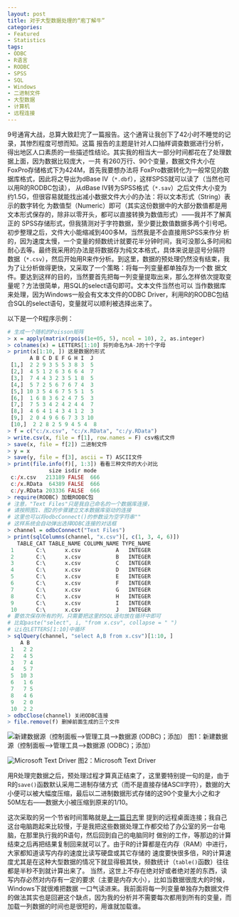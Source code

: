 ```yaml
---
layout: post
title: 对于大型数据处理的“庖丁解牛”
categories:
- Featured
- Statistics
tags:
- ODBC
- R语言
- RODBC
- SPSS
- SQL
- Windows
- 二进制文件
- 大型数据
- 计算机
- 远程连接
---
```


9号通宵大战，总算大致赶完了一篇报告。这个通宵让我创下了42小时不睡觉的记录，其惨烈程度可想而知。这篇 报告的主题是针对人口抽样调查数据进行分析，得出地区人口素质的一些描述性结论。其实我的相当大一部分时间都花在了处理数据上面，因为数据比较庞大，一共 有260万行、90个变量，数据文件大小在FoxPro存储格式下为424M，首先我要想办法将 FoxPro数据转化为一般常见的数据库格式，因此将之导出为dBase IV（`*.dbf`），这样SPSS就可以读了（当然也可以用R的RODBC包读）， 从dBase IV转为SPSS格式（`*.sav`）之后文件大小变为约1.5G，但很容易就能找出减小数据文件大小的办法：将以文本形式（String）表示的数字转化 为数值型（Numeric）即可（其实这份数据中的大部分数值都是用文本形式保存的，除非以零开头，都可以直接转换为数值形式）——我并不了解真正的 SPSS存储形式，但我猜测对于字符数据，至少要比数值数据多两个引号吧。初步整理之后，文件大小能缩减到400多M，当然我是不会直接用SPSS来作分 析的，因为速度太慢，一个变量的频数统计就要花半分钟时间，我可没那么多时间和耐心去等。最终我采用的办法是将数据存为纯文本格式，具体来说是逗号分隔符 数据（`*.csv`），然后开始用R来作分析。到这里，数据的预处理仍然没有结束，我为了让分析做得更快，又采取了一个策略：将每一列变量都单独存为一个数 据文件。要达到这样的目的，当然要首先把每一列变量提取出来，那么怎样依次提取变量呢？方法很简单，用SQL的select语句即可。文本文件当然也可以 当作数据库来处理，因为Windows一般会有文本文件的ODBC Driver，利用R的RODBC包结合SQL的select语句，变量就可以顺利被选择出来了。

以下是一个R程序示例：

```r
# 生成一个随机的Poisson矩阵
> x = apply(matrix(rpois(1e+05, 5), ncol = 10), 2, as.integer)
> colnames(x) = LETTERS[1:10] 将列命名为A-J的十个字母
> print(x[1:10, ]) 这是数据的形式
       A B C D E F G H I  J
 [1,]  2 2 9 3 5 5 3 8 3  5
 [2,]  4 5 1 2 6 3 6 6 4  7
 [3,]  7 4 4 3 2 3 5 1 8  5
 [4,]  5 7 2 5 6 7 6 7 4  3
 [5,] 10 3 5 4 6 7 5 5 1  5
 [6,]  1 6 8 3 6 2 4 7 5  3
 [7,]  7 5 3 4 2 4 2 4 4  7
 [8,]  4 6 4 1 4 3 4 1 2  3
 [9,]  2 0 4 9 6 6 7 3 3 10
 [10,]  2 2 8 2 5 9 4 5 4  8
> f = c("c:/x.csv", "c:/x.RData", "c:/y.RData")
> write.csv(x, file = f[1], row.names = F) csv格式文件
> save(x, file = f[2]) 二进制文件
> y = x
> save(y, file = f[3], ascii = T) ASCII文件
> print(file.info(f)[, 1:3]) 看看三种文件的大小对比
             size isdir mode
 c:/x.csv   213189 FALSE  666
 c:/x.RData  64389 FALSE  666
 c:/y.RData 203336 FALSE  666
> require(RODBC) 加载RODBC包
# 注意，"Text Files"只是我自己命名的一个数据库连接，
# 请按照图1、图2的步骤建立文本数据库驱动的连接
# 这里也可以将odbcConnect()的参数设为空字符串""
# 这样系统会自动弹出选择ODBC连接的对话框
> channel = odbcConnect("Text Files")
> print(sqlColumns(channel, "x.csv")[, c(1, 3, 4, 6)])
   TABLE_CAT TABLE_NAME COLUMN_NAME TYPE_NAME
 1       C:\      x.csv           A   INTEGER
 2       C:\      x.csv           B   INTEGER
 3       C:\      x.csv           C   INTEGER
 4       C:\      x.csv           D   INTEGER
 5       C:\      x.csv           E   INTEGER
 6       C:\      x.csv           F   INTEGER
 7       C:\      x.csv           G   INTEGER
 8       C:\      x.csv           H   INTEGER
 9       C:\      x.csv           I   INTEGER
 10      C:\      x.csv           J   INTEGER
# 要依次保存所有的列，只需要把这里的SQL语句放在循环中即可
# 比如paste("select", i, "from x.csv", collapse = " ")
# 让i在LETTERS[1:10]中循环
> sqlQuery(channel, "select A,B from x.csv")[1:10, ]
    A B
 1   2 2
 2   4 5
 3   7 4
 4   5 7
 5  10 3
 6   1 6
 7   7 5
 8   4 6
 9   2 0
 10  2 2
> odbcClose(channel) 关闭ODBC连接
> file.remove(f) 删掉前面生成的三个文件
```
 

![新建数据源（控制面板-->管理工具-->数据源 (ODBC)；添加）](http://i.imgur.com/rdlDQ.png)
图1：新建数据源（控制面板-->管理工具-->数据源 (ODBC)；添加）

![Microsoft Text Driver](http://i.imgur.com/3GH3V.png)
图2：Microsoft Text Driver

用R处理完数据之后，预处理过程才算真正结束了，这里要特别提一句的是，由于R的`save()`函数默认采用二进制存储方式（而不是直接存储ASCII字符），数据的大小便可以被大幅度压缩，最后以二进制数据形式存储的这90个变量大小之和才50M左右——数据大小被压缩到原来的1/10。

这次采取的另一个节省时间策略就是[上一篇日志](/cn/2007/08/remote-connection-under-windows/)里 提到的远程桌面连接；我自己这台电脑跑起来比较慢，于是我把这些数据处理工作都交给了办公室的另一台电脑，在那里执行我的R语句，然后回到自己的电脑同时 做别的工作，等那边的计算结束之后再把结果复制回来就可以了。由于R的计算都是在内存（RAM）中进行，大家都知道读写内存的速度比读写硬盘或其它存储的 速度要快很多倍，R的计算速度尤其是在这种大型数据的情况下就显得极其快，频数统计（`table()`函数）往往都是半秒不到就计算出来了。 当然，这世上不存在绝对好或者绝对差的东西，读写内存必然对内存有一定的要求（主要是内存大小），比如当数据很庞大的时候，Windows下就很难把数据 一口气读进来。我前面将每一列变量单独存为数据文件的做法其实也是回避这个缺点，因为我的分析并不需要每次都用到所有的变量，而加载一列数据的时间也是很短的，用谁就加载谁。

